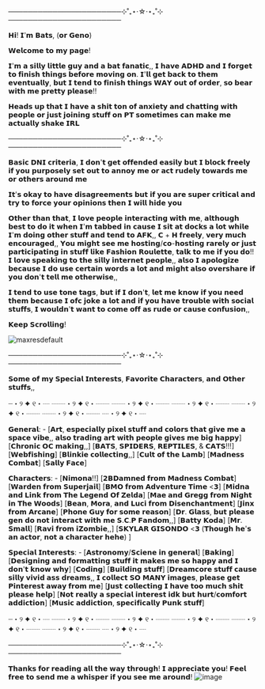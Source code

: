 ───────────────────────⊹˚₊⋆⋅☆⋅⋆₊˚⊹ ───────────────────────

𝗛𝗶! 𝗜'𝗺 𝗕𝗮𝘁𝘀, (𝗼𝗿 𝗚𝗲𝗻𝗼)

𝗪𝗲𝗹𝗰𝗼𝗺𝗲 𝘁𝗼 𝗺𝘆 𝗽𝗮𝗴𝗲!

𝗜'𝗺 𝗮 𝘀𝗶𝗹𝗹𝘆 𝗹𝗶𝘁𝘁𝗹𝗲 𝗴𝘂𝘆 𝗮𝗻𝗱 𝗮 𝗯𝗮𝘁 𝗳𝗮𝗻𝗮𝘁𝗶𝗰,,
𝗜 𝗵𝗮𝘃𝗲 𝗔𝗗𝗛𝗗 𝗮𝗻𝗱 𝗜 𝗳𝗼𝗿𝗴𝗲𝘁 𝘁𝗼 𝗳𝗶𝗻𝗶𝘀𝗵 𝘁𝗵𝗶𝗻𝗴𝘀 𝗯𝗲𝗳𝗼𝗿𝗲 𝗺𝗼𝘃𝗶𝗻𝗴 𝗼𝗻. 𝗜'𝗹𝗹 𝗴𝗲𝘁 𝗯𝗮𝗰𝗸 𝘁𝗼 𝘁𝗵𝗲𝗺 𝗲𝘃𝗲𝗻𝘁𝘂𝗮𝗹𝗹𝘆, 𝗯𝘂𝘁 𝗜 𝘁𝗲𝗻𝗱 𝘁𝗼 𝗳𝗶𝗻𝗶𝘀𝗵 𝘁𝗵𝗶𝗻𝗴𝘀 𝗪𝗔𝗬 𝗼𝘂𝘁 𝗼𝗳 𝗼𝗿𝗱𝗲𝗿, 𝘀𝗼 𝗯𝗲𝗮𝗿 𝘄𝗶𝘁𝗵 𝗺𝗲 𝗽𝗿𝗲𝘁𝘁𝘆 𝗽𝗹𝗲𝗮𝘀𝗲!!

𝗛𝗲𝗮𝗱𝘀 𝘂𝗽 𝘁𝗵𝗮𝘁 𝗜 𝗵𝗮𝘃𝗲 𝗮 𝘀𝗵𝗶𝘁 𝘁𝗼𝗻 𝗼𝗳 𝗮𝗻𝘅𝗶𝗲𝘁𝘆 𝗮𝗻𝗱 𝗰𝗵𝗮𝘁𝘁𝗶𝗻𝗴 𝘄𝗶𝘁𝗵 𝗽𝗲𝗼𝗽𝗹𝗲 𝗼𝗿 𝗷𝘂𝘀𝘁 𝗷𝗼𝗶𝗻𝗶𝗻𝗴 𝘀𝘁𝘂𝗳𝗳 𝗼𝗻 𝗣𝗧 𝘀𝗼𝗺𝗲𝘁𝗶𝗺𝗲𝘀 𝗰𝗮𝗻 𝗺𝗮𝗸𝗲 𝗺𝗲 𝗮𝗰𝘁𝘂𝗮𝗹𝗹𝘆 𝘀𝗵𝗮𝗸𝗲 𝗜𝗥𝗟

───────────────────────⊹˚₊⋆⋅☆⋅⋆₊˚⊹ ───────────────────────

𝗕𝗮𝘀𝗶𝗰 𝗗𝗡𝗜 𝗰𝗿𝗶𝘁𝗲𝗿𝗶𝗮, 𝗜 𝗱𝗼𝗻'𝘁 𝗴𝗲𝘁 𝗼𝗳𝗳𝗲𝗻𝗱𝗲𝗱 𝗲𝗮𝘀𝗶𝗹𝘆 𝗯𝘂𝘁 𝗜 𝗯𝗹𝗼𝗰𝗸 𝗳𝗿𝗲𝗲𝗹𝘆 𝗶𝗳 𝘆𝗼𝘂 𝗽𝘂𝗿𝗽𝗼𝘀𝗲𝗹𝘆 𝘀𝗲𝘁 𝗼𝘂𝘁 𝘁𝗼 𝗮𝗻𝗻𝗼𝘆 𝗺𝗲 𝗼𝗿 𝗮𝗰𝘁 𝗿𝘂𝗱𝗲𝗹𝘆 𝘁𝗼𝘄𝗮𝗿𝗱𝘀 𝗺𝗲 𝗼𝗿 𝗼𝘁𝗵𝗲𝗿𝘀 𝗮𝗿𝗼𝘂𝗻𝗱 𝗺𝗲

𝗜𝘁'𝘀 𝗼𝗸𝗮𝘆 𝘁𝗼 𝗵𝗮𝘃𝗲 𝗱𝗶𝘀𝗮𝗴𝗿𝗲𝗲𝗺𝗲𝗻𝘁𝘀 𝗯𝘂𝘁 𝗶𝗳 𝘆𝗼𝘂 𝗮𝗿𝗲 𝘀𝘂𝗽𝗲𝗿 𝗰𝗿𝗶𝘁𝗶𝗰𝗮𝗹 𝗮𝗻𝗱 𝘁𝗿𝘆 𝘁𝗼 𝗳𝗼𝗿𝗰𝗲 𝘆𝗼𝘂𝗿 𝗼𝗽𝗶𝗻𝗶𝗼𝗻𝘀 𝘁𝗵𝗲𝗻 𝗜 𝘄𝗶𝗹𝗹 𝗵𝗶𝗱𝗲 𝘆𝗼𝘂

𝗢𝘁𝗵𝗲𝗿 𝘁𝗵𝗮𝗻 𝘁𝗵𝗮𝘁, 𝗜 𝗹𝗼𝘃𝗲 𝗽𝗲𝗼𝗽𝗹𝗲 𝗶𝗻𝘁𝗲𝗿𝗮𝗰𝘁𝗶𝗻𝗴 𝘄𝗶𝘁𝗵 𝗺𝗲, 𝗮𝗹𝘁𝗵𝗼𝘂𝗴𝗵 𝗯𝗲𝘀𝘁 𝘁𝗼 𝗱𝗼 𝗶𝘁 𝘄𝗵𝗲𝗻 𝗜'𝗺 𝘁𝗮𝗯𝗯𝗲𝗱 𝗶𝗻 𝗰𝗮𝘂𝘀𝗲 𝗜 𝘀𝗶𝘁 𝗮𝘁 𝗱𝗼𝗰𝗸𝘀 𝗮 𝗹𝗼𝘁 𝘄𝗵𝗶𝗹𝗲 𝗜'𝗺 𝗱𝗼𝗶𝗻𝗴 𝗼𝘁𝗵𝗲𝗿 𝘀𝘁𝘂𝗳𝗳 𝗮𝗻𝗱 𝘁𝗲𝗻𝗱 𝘁𝗼 𝗔𝗙𝗞,, 𝗖 + 𝗛 𝗳𝗿𝗲𝗲𝗹𝘆, 𝘃𝗲𝗿𝘆 𝗺𝘂𝗰𝗵 𝗲𝗻𝗰𝗼𝘂𝗿𝗮𝗴𝗲𝗱,, 𝗬𝗼𝘂 𝗺𝗶𝗴𝗵𝘁 𝘀𝗲𝗲 𝗺𝗲 𝗵𝗼𝘀𝘁𝗶𝗻𝗴/𝗰𝗼-𝗵𝗼𝘀𝘁𝗶𝗻𝗴 𝗿𝗮𝗿𝗲𝗹𝘆 𝗼𝗿 𝗷𝘂𝘀𝘁 𝗽𝗮𝗿𝘁𝗶𝗰𝗶𝗽𝗮𝘁𝗶𝗻𝗴 𝗶𝗻 𝘀𝘁𝘂𝗳𝗳 𝗹𝗶𝗸𝗲 𝗙𝗮𝘀𝗵𝗶𝗼𝗻 𝗥𝗼𝘂𝗹𝗲𝘁𝘁𝗲, 𝘁𝗮𝗹𝗸 𝘁𝗼 𝗺𝗲 𝗶𝗳 𝘆𝗼𝘂 𝗱𝗼!! 𝗜 𝗹𝗼𝘃𝗲 𝘀𝗽𝗲𝗮𝗸𝗶𝗻𝗴 𝘁𝗼 𝘁𝗵𝗲 𝘀𝗶𝗹𝗹𝘆 𝗶𝗻𝘁𝗲𝗿𝗻𝗲𝘁 𝗽𝗲𝗼𝗽𝗹𝗲,, 𝗮𝗹𝘀𝗼 𝗜 𝗮𝗽𝗼𝗹𝗼𝗴𝗶𝘇𝗲 𝗯𝗲𝗰𝗮𝘂𝘀𝗲 𝗜 𝗱𝗼 𝘂𝘀𝗲 𝗰𝗲𝗿𝘁𝗮𝗶𝗻 𝘄𝗼𝗿𝗱𝘀 𝗮 𝗹𝗼𝘁 𝗮𝗻𝗱 𝗺𝗶𝗴𝗵𝘁 𝗮𝗹𝘀𝗼 𝗼𝘃𝗲𝗿𝘀𝗵𝗮𝗿𝗲 𝗶𝗳 𝘆𝗼𝘂 𝗱𝗼𝗻'𝘁 𝘁𝗲𝗹𝗹 𝗺𝗲 𝗼𝘁𝗵𝗲𝗿𝘄𝗶𝘀𝗲,,

𝗜 𝘁𝗲𝗻𝗱 𝘁𝗼 𝘂𝘀𝗲 𝘁𝗼𝗻𝗲 𝘁𝗮𝗴𝘀, 𝗯𝘂𝘁 𝗶𝗳 𝗜 𝗱𝗼𝗻'𝘁, 𝗹𝗲𝘁 𝗺𝗲 𝗸𝗻𝗼𝘄 𝗶𝗳 𝘆𝗼𝘂 𝗻𝗲𝗲𝗱 𝘁𝗵𝗲𝗺 𝗯𝗲𝗰𝗮𝘂𝘀𝗲 𝗜 𝗼𝗳𝗰 𝗷𝗼𝗸𝗲 𝗮 𝗹𝗼𝘁 𝗮𝗻𝗱 𝗶𝗳 𝘆𝗼𝘂 𝗵𝗮𝘃𝗲 𝘁𝗿𝗼𝘂𝗯𝗹𝗲 𝘄𝗶𝘁𝗵 𝘀𝗼𝗰𝗶𝗮𝗹 𝘀𝘁𝘂𝗳𝗳𝘀, 𝗜 𝘄𝗼𝘂𝗹𝗱𝗻'𝘁 𝘄𝗮𝗻𝘁 𝘁𝗼 𝗰𝗼𝗺𝗲 𝗼𝗳𝗳 𝗮𝘀 𝗿𝘂𝗱𝗲 𝗼𝗿 𝗰𝗮𝘂𝘀𝗲 𝗰𝗼𝗻𝗳𝘂𝘀𝗶𝗼𝗻,,

𝗞𝗲𝗲𝗽 𝗦𝗰𝗿𝗼𝗹𝗹𝗶𝗻𝗴!

![maxresdefault](https://github.com/user-attachments/assets/834eb382-8313-4064-b74b-449cf240c4fe)

───────────────────────⊹˚₊⋆⋅☆⋅⋆₊˚⊹ ───────────────────────

𝗦𝗼𝗺𝗲 𝗼𝗳 𝗺𝘆 𝗦𝗽𝗲𝗰𝗶𝗮𝗹 𝗜𝗻𝘁𝗲𝗿𝗲𝘀𝘁𝘀, 𝗙𝗮𝘃𝗼𝗿𝗶𝘁𝗲 𝗖𝗵𝗮𝗿𝗮𝗰𝘁𝗲𝗿𝘀, 𝗮𝗻𝗱 𝗢𝘁𝗵𝗲𝗿 𝘀𝘁𝘂𝗳𝗳𝘀,, 

┈・୨ ✦ ୧・┈ ┈┈・୨ ✦ ୧・┈┈ ┈┈・୨ ✦ ୧・┈┈ ┈┈・୨ ✦ ୧・┈┈ ┈┈・୨ ✦ ୧・┈┈ ┈┈・୨ ✦ ୧・┈┈ ┈・୨ ✦ ୧・┈

𝗚𝗲𝗻𝗲𝗿𝗮𝗹: - [𝗔𝗿𝘁, 𝗲𝘀𝗽𝗲𝗰𝗶𝗮𝗹𝗹𝘆 𝗽𝗶𝘅𝗲𝗹 𝘀𝘁𝘂𝗳𝗳 𝗮𝗻𝗱 𝗰𝗼𝗹𝗼𝗿𝘀 𝘁𝗵𝗮𝘁 𝗴𝗶𝘃𝗲 𝗺𝗲 𝗮 𝘀𝗽𝗮𝗰𝗲 𝘃𝗶𝗯𝗲,, 𝗮𝗹𝘀𝗼 𝘁𝗿𝗮𝗱𝗶𝗻𝗴 𝗮𝗿𝘁 𝘄𝗶𝘁𝗵 𝗽𝗲𝗼𝗽𝗹𝗲 𝗴𝗶𝘃𝗲𝘀 𝗺𝗲 𝗯𝗶𝗴 𝗵𝗮𝗽𝗽𝘆] [𝗖𝗵𝗿𝗼𝗻𝗶𝗰 𝗢𝗖 𝗺𝗮𝗸𝗶𝗻𝗴,,] [𝗕𝗔𝗧𝗦, 𝗦𝗣𝗜𝗗𝗘𝗥𝗦, 𝗥𝗘𝗣𝗧𝗜𝗟𝗘𝗦, & 𝗖𝗔𝗧𝗦!!!] [𝗪𝗲𝗯𝗳𝗶𝘀𝗵𝗶𝗻𝗴] [𝗕𝗹𝗶𝗻𝗸𝗶𝗲 𝗰𝗼𝗹𝗹𝗲𝗰𝘁𝗶𝗻𝗴,,] [𝗖𝘂𝗹𝘁 𝗼𝗳 𝘁𝗵𝗲 𝗟𝗮𝗺𝗯] [𝗠𝗮𝗱𝗻𝗲𝘀𝘀 𝗖𝗼𝗺𝗯𝗮𝘁] [𝗦𝗮𝗹𝗹𝘆 𝗙𝗮𝗰𝗲] 

𝗖𝗵𝗮𝗿𝗮𝗰𝘁𝗲𝗿𝘀: - [𝗡𝗶𝗺𝗼𝗻𝗮!!] [𝟮𝗕𝗗𝗮𝗺𝗻𝗲𝗱 𝗳𝗿𝗼𝗺 𝗠𝗮𝗱𝗻𝗲𝘀𝘀 𝗖𝗼𝗺𝗯𝗮𝘁] [𝗪𝗮𝗿𝗱𝗲𝗻 𝗳𝗿𝗼𝗺 𝗦𝘂𝗽𝗲𝗿𝗷𝗮𝗶𝗹] [𝗕𝗠𝗢 𝗳𝗿𝗼𝗺 𝗔𝗱𝘃𝗲𝗻𝘁𝘂𝗿𝗲 𝗧𝗶𝗺𝗲 <𝟯] [𝗠𝗶𝗱𝗻𝗮 𝗮𝗻𝗱 𝗟𝗶𝗻𝗸 𝗳𝗿𝗼𝗺 𝗧𝗵𝗲 𝗟𝗲𝗴𝗲𝗻𝗱 𝗢𝗳 𝗭𝗲𝗹𝗱𝗮] [𝗠𝗮𝗲 𝗮𝗻𝗱 𝗚𝗿𝗲𝗴𝗴 𝗳𝗿𝗼𝗺 𝗡𝗶𝗴𝗵𝘁 𝗶𝗻 𝗧𝗵𝗲 𝗪𝗼𝗼𝗱𝘀] [𝗕𝗲𝗮𝗻, 𝗠𝗼𝗿𝗮, 𝗮𝗻𝗱 𝗟𝘂𝗰𝗶 𝗳𝗿𝗼𝗺 𝗗𝗶𝘀𝗲𝗻𝗰𝗵𝗮𝗻𝘁𝗺𝗲𝗻𝘁] [𝗝𝗶𝗻𝘅 𝗳𝗿𝗼𝗺 𝗔𝗿𝗰𝗮𝗻𝗲] [𝗣𝗵𝗼𝗻𝗲 𝗚𝘂𝘆 𝗳𝗼𝗿 𝘀𝗼𝗺𝗲 𝗿𝗲𝗮𝘀𝗼𝗻] [𝗗𝗿. 𝗚𝗹𝗮𝘀𝘀, 𝗯𝘂𝘁 𝗽𝗹𝗲𝗮𝘀𝗲 𝗴𝗲𝗻 𝗱𝗼 𝗻𝗼𝘁 𝗶𝗻𝘁𝗲𝗿𝗮𝗰𝘁 𝘄𝗶𝘁𝗵 𝗺𝗲 𝗦.𝗖.𝗣 𝗙𝗮𝗻𝗱𝗼𝗺,,] [𝗕𝗮𝘁𝘁𝘆 𝗞𝗼𝗱𝗮] [𝗠𝗿. 𝗦𝗺𝗮𝗹𝗹] [𝗥𝗮𝘃𝗶 𝗳𝗿𝗼𝗺 𝗶𝗭𝗼𝗺𝗯𝗶𝗲,,] [𝗦𝗞𝗬𝗟𝗔𝗥 𝗚𝗜𝗦𝗢𝗡𝗗𝗢 <𝟯 (𝗧𝗵𝗼𝘂𝗴𝗵 𝗵𝗲'𝘀 𝗮𝗻 𝗮𝗰𝘁𝗼𝗿, 𝗻𝗼𝘁 𝗮 𝗰𝗵𝗮𝗿𝗮𝗰𝘁𝗲𝗿 𝗵𝗲𝗵𝗲) ]

𝗦𝗽𝗲𝗰𝗶𝗮𝗹 𝗜𝗻𝘁𝗲𝗿𝗲𝘀𝘁𝘀: - [𝗔𝘀𝘁𝗿𝗼𝗻𝗼𝗺𝘆/𝗦𝗰𝗶𝗲𝗻𝗲 𝗶𝗻 𝗴𝗲𝗻𝗲𝗿𝗮𝗹] [𝗕𝗮𝗸𝗶𝗻𝗴] [𝗗𝗲𝘀𝗶𝗴𝗻𝗶𝗻𝗴 𝗮𝗻𝗱 𝗳𝗼𝗿𝗺𝗮𝘁𝘁𝗶𝗻𝗴 𝘀𝘁𝘂𝗳𝗳 𝗶𝘁 𝗺𝗮𝗸𝗲𝘀 𝗺𝗲 𝘀𝗼 𝗵𝗮𝗽𝗽𝘆 𝗮𝗻𝗱 𝗜 𝗱𝗼𝗻'𝘁 𝗸𝗻𝗼𝘄 𝘄𝗵𝘆] [𝗖𝗼𝗱𝗶𝗻𝗴] [𝗕𝘂𝗶𝗹𝗱𝗶𝗻𝗴 𝘀𝘁𝘂𝗳𝗳] [𝗗𝗿𝗲𝗮𝗺𝗰𝗼𝗿𝗲 𝘀𝘁𝘂𝗳𝗳 𝗰𝗮𝘂𝘀𝗲 𝘀𝗶𝗹𝗹𝘆 𝘃𝗶𝘃𝗶𝗱 𝗮𝘀𝘀 𝗱𝗿𝗲𝗮𝗺𝘀,, 𝗜 𝗰𝗼𝗹𝗹𝗲𝗰𝘁 𝗦𝗢 𝗠𝗔𝗡𝗬 𝗶𝗺𝗮𝗴𝗲𝘀, 𝗽𝗹𝗲𝗮𝘀𝗲 𝗴𝗲𝘁 𝗣𝗶𝗻𝘁𝗲𝗿𝗲𝘀𝘁 𝗮𝘄𝗮𝘆 𝗳𝗿𝗼𝗺 𝗺𝗲] [𝗝𝘂𝘀𝘁 𝗰𝗼𝗹𝗹𝗲𝗰𝘁𝗶𝗻𝗴 𝗜 𝗵𝗮𝘃𝗲 𝘁𝗼𝗼 𝗺𝘂𝗰𝗵 𝘀𝗵𝗶𝘁 𝗽𝗹𝗲𝗮𝘀𝗲 𝗵𝗲𝗹𝗽] [𝗡𝗼𝘁 𝗿𝗲𝗮𝗹𝗹𝘆 𝗮 𝘀𝗽𝗲𝗰𝗶𝗮𝗹 𝗶𝗻𝘁𝗲𝗿𝗲𝘀𝘁 𝗶𝗱𝗸 𝗯𝘂𝘁 𝗵𝘂𝗿𝘁/𝗰𝗼𝗺𝗳𝗼𝗿𝘁 𝗮𝗱𝗱𝗶𝗰𝘁𝗶𝗼𝗻] [𝗠𝘂𝘀𝗶𝗰 𝗮𝗱𝗱𝗶𝗰𝘁𝗶𝗼𝗻, 𝘀𝗽𝗲𝗰𝗶𝗳𝗶𝗰𝗮𝗹𝗹𝘆 𝗣𝘂𝗻𝗸 𝘀𝘁𝘂𝗳𝗳]

┈・୨ ✦ ୧・┈ ┈┈・୨ ✦ ୧・┈┈ ┈┈・୨ ✦ ୧・┈┈ ┈┈・୨ ✦ ୧・┈┈ ┈┈・୨ ✦ ୧・┈┈ ┈┈・୨ ✦ ୧・┈┈ ┈・୨ ✦ ୧・┈

───────────────────────⊹˚₊⋆⋅☆⋅⋆₊˚⊹ ───────────────────────

𝗧𝗵𝗮𝗻𝗸𝘀 𝗳𝗼𝗿 𝗿𝗲𝗮𝗱𝗶𝗻𝗴 𝗮𝗹𝗹 𝘁𝗵𝗲 𝘄𝗮𝘆 𝘁𝗵𝗿𝗼𝘂𝗴𝗵! 𝗜 𝗮𝗽𝗽𝗿𝗲𝗰𝗶𝗮𝘁𝗲 𝘆𝗼𝘂! 𝗙𝗲𝗲𝗹 𝗳𝗿𝗲𝗲 𝘁𝗼 𝘀𝗲𝗻𝗱 𝗺𝗲 𝗮 𝘄𝗵𝗶𝘀𝗽𝗲𝗿 𝗶𝗳 𝘆𝗼𝘂 𝘀𝗲𝗲 𝗺𝗲 𝗮𝗿𝗼𝘂𝗻𝗱!
![image](https://github.com/user-attachments/assets/15b5757f-7977-486d-b788-982b8d540c08)








